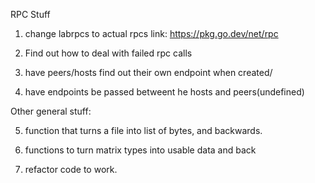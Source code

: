 RPC Stuff

1. change labrpcs to actual rpcs
    link: https://pkg.go.dev/net/rpc


2. Find out how to deal with failed rpc calls

3. have peers/hosts find out their own endpoint when created/ 

4. have endpoints be passed betweent he hosts and peers(undefined)



Other general stuff:

5. function that turns a file into list of bytes, and  backwards.

6. functions to turn matrix types into usable data and back

7. refactor code to work.